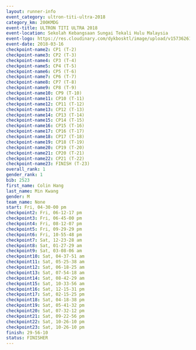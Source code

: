 ```yaml
---
layout: runner-info 
event_category: ultron-titi-ultra-2018 
category_km: 200KMDG 
event-title: ULTRON TITI ULTRA 2018 
event-location: Sekolah Kebangsaan Sungai Tekali Hulu Malaysia 
event-logo: https://res.cloudinary.com/dykbosktl/image/upload/v1573626154/Logo/titi-ultra-2018_ymeoeo.jpg 
event-date: 2018-03-16 
checkpoint-name2: CP1 (T-2) 
checkpoint-name3: CP2 (T-3) 
checkpoint-name4: CP3 (T-4) 
checkpoint-name5: CP4 (T-5) 
checkpoint-name6: CP5 (T-6) 
checkpoint-name7: CP6 (T-7) 
checkpoint-name8: CP7 (T-8) 
checkpoint-name9: CP8 (T-9) 
checkpoint-name10: CP9 (T-10) 
checkpoint-name11: CP10 (T-11) 
checkpoint-name12: CP11 (T-12) 
checkpoint-name13: CP12 (T-13) 
checkpoint-name14: CP13 (T-14) 
checkpoint-name15: CP14 (T-15) 
checkpoint-name16: CP15 (T-16) 
checkpoint-name17: CP16 (T-17) 
checkpoint-name18: CP17 (T-18) 
checkpoint-name19: CP18 (T-19) 
checkpoint-name20: CP19 (T-20) 
checkpoint-name21: CP20 (T-21) 
checkpoint-name22: CP21 (T-22) 
checkpoint-name23: FINISH (T-23) 
overall_rank: 1
gender_rank: 1
bib: 2523
first_name: Colin Hang
last_name: Min Kwang
gender: M
team_name: None
start: Fri, 04-30-00 pm
checkpoint2: Fri, 06-12-17 pm
checkpoint3: Fri, 06-45-00 pm
checkpoint4: Fri, 08-12-07 pm
checkpoint5: Fri, 09-29-29 pm
checkpoint6: Fri, 10-55-48 pm
checkpoint7: Sat, 12-23-28 am
checkpoint8: Sat, 01-27-29 am
checkpoint9: Sat, 03-08-06 am
checkpoint10: Sat, 04-37-51 am
checkpoint11: Sat, 05-25-38 am
checkpoint12: Sat, 06-18-25 am
checkpoint13: Sat, 07-54-18 am
checkpoint14: Sat, 08-42-29 am
checkpoint15: Sat, 10-33-56 am
checkpoint16: Sat, 12-15-31 pm
checkpoint17: Sat, 02-15-25 pm
checkpoint18: Sat, 04-18-38 pm
checkpoint19: Sat, 05-41-32 pm
checkpoint20: Sat, 07-32-12 pm
checkpoint21: Sat, 09-22-56 pm
checkpoint22: Sat, 10-26-10 pm
checkpoint23: Sat, 10-26-10 pm
finish: 29-56-10
status: FINISHER
---
```

